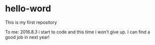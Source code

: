 # hello-word
This is my first repository

To me:
2016.8.3  i start to code and this time i won't give up.
I can find a good job in next year!
